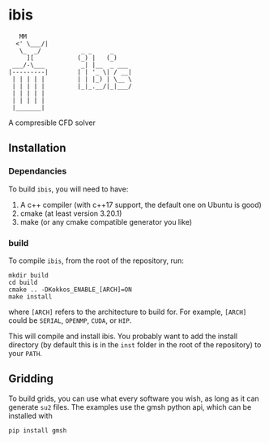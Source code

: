 # ibis
```
   MM      
  <' \___/| 
   \_  _/           _ _     _     
     ][            (_) |   (_)    
 ___/-\___          _| |__  _ ___ 
|---------|        | | '_ \| / __|
 | | | | |         | | |_) | \__ \
 | | | | |         |_|_.__/|_|___/
 | | | | |     
 | | | | |                
 |_______|
```

A compresible CFD solver

## Installation
### Dependancies
To build `ibis`, you will need to have:
  1. A c++ compiler (with c++17 support, the default one on Ubuntu is good)
  2. cmake (at least version 3.20.1)
  3. make (or any cmake compatible generator you like)

### build
To compile `ibis`, from the root of the repository, run:

```
mkdir build
cd build
cmake .. -DKokkos_ENABLE_[ARCH]=ON
make install
```
where `[ARCH]` refers to the architecture to build for. For example, `[ARCH]` could be `SERIAL`, `OPENMP`, `CUDA`, or `HIP`.

This will compile and install ibis. You probably want to add the install directory (by default this is in the `inst` folder in the root of the repository) to your `PATH`.

## Gridding
To build grids, you can use what every software you wish, as long as it can generate `su2` files.
The examples use the gmsh python api, which can be installed with

```
pip install gmsh
```

